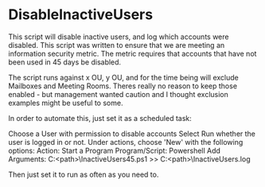 # DisableInactiveUsers

This script will disable inactive users, and log which accounts were disabled.
This script was written to ensure that we are meeting an information security metric.  The metric requires that accounts that have not been used in 45 days be disabled.

The script runs against x OU, y OU, and for the time being will exclude Mailboxes and Meeting Rooms.
Theres really no reason to keep those enabled - but management wanted caution and I thought exclusion examples might be useful to some.

In order to automate this, just set it as a scheduled task:

Choose a User with permission to disable accounts
Select Run whether the user is logged in or not.
Under actions, choose 'New' with the following options:
Action: Start a Program
Program/Script: Powershell
Add Arguments: C:\<path>\InactiveUsers45.ps1 >> C:\<path>\InactiveUsers.log

Then just set it to run as often as you need to.
